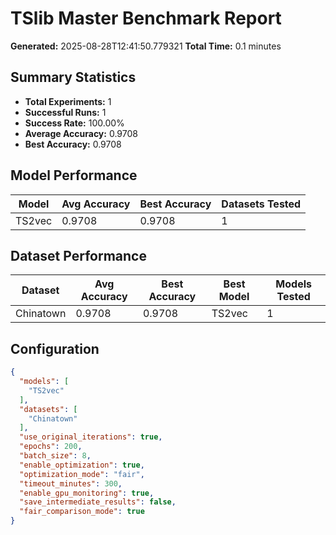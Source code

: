 # TSlib Master Benchmark Report

**Generated:** 2025-08-28T12:41:50.779321
**Total Time:** 0.1 minutes

## Summary Statistics

- **Total Experiments:** 1
- **Successful Runs:** 1
- **Success Rate:** 100.00%
- **Average Accuracy:** 0.9708
- **Best Accuracy:** 0.9708

## Model Performance

| Model | Avg Accuracy | Best Accuracy | Datasets Tested |
|-------|-------------|---------------|----------------|
| TS2vec | 0.9708 | 0.9708 | 1 |

## Dataset Performance

| Dataset | Avg Accuracy | Best Accuracy | Best Model | Models Tested |
|---------|-------------|---------------|------------|---------------|
| Chinatown | 0.9708 | 0.9708 | TS2vec | 1 |

## Configuration

```json
{
  "models": [
    "TS2vec"
  ],
  "datasets": [
    "Chinatown"
  ],
  "use_original_iterations": true,
  "epochs": 200,
  "batch_size": 8,
  "enable_optimization": true,
  "optimization_mode": "fair",
  "timeout_minutes": 300,
  "enable_gpu_monitoring": true,
  "save_intermediate_results": false,
  "fair_comparison_mode": true
}
```
